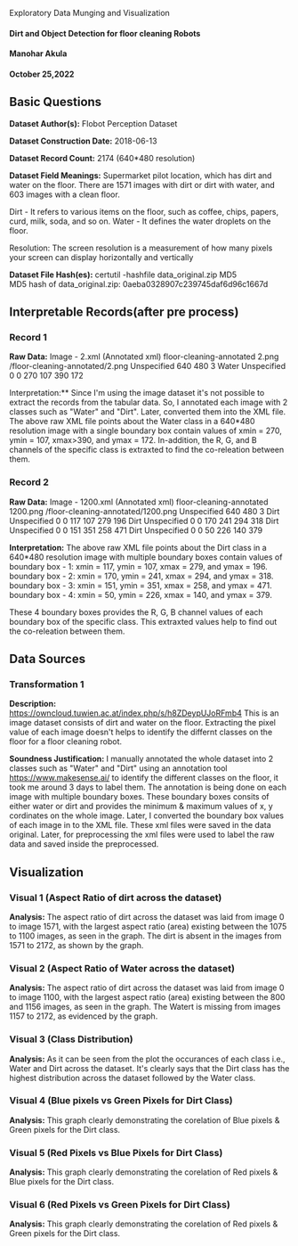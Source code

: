  Exploratory Data Munging and Visualization
#### Dirt and Object Detection for floor cleaning Robots
#### Manohar Akula
#### October 25,2022
 
## Basic Questions
**Dataset Author(s):** Flobot Perception Dataset
 
**Dataset Construction Date:** 2018-06-13
 
**Dataset Record Count:** 2174 (640*480 resolution)
 
**Dataset Field Meanings:**
Supermarket pilot location, which has dirt and water on the floor. There are 1571 images with dirt or dirt with water, and 603 images with a clean floor.

Dirt - It refers to various items on the floor, such as coffee, chips, papers, curd, milk, soda, and so on.
Water - It defines the water droplets on the floor.

Resolution: The screen resolution is a measurement of how many pixels your screen can display horizontally and vertically
 
**Dataset File Hash(es):** 
certutil -hashfile data_original.zip MD5                         
MD5 hash of data_original.zip:                                                                                          0aeba0328907c239745daf6d96c1667d         
## Interpretable Records(after pre process)
### Record 1

**Raw Data:** Image - 2.xml (Annotated xml)
<annotation>
	<folder>floor-cleaning-annotated</folder>
	<filename>2.png</filename>
	<path>/floor-cleaning-annotated/2.png</path>
	<source>
		<database>Unspecified</database>
	</source>
	<size>
		<width>640</width>
		<height>480</height>
		<depth>3</depth>
	</size>
	<object>
		<name>Water</name>
		<pose>Unspecified</pose>
		<truncated>0</truncated>
		<difficult>0</difficult>
		<bndbox>
			<xmin>270</xmin>
			<ymin>107</ymin>
			<xmax>390</xmax>
			<ymax>172</ymax>
		</bndbox>
	</object>
</annotation>
 
Interpretation:** Since I'm using the image dataset it's not possible to extract the records from the tabular data. So, I annotated each image with 2 classes such as "Water" and "Dirt". Later, converted them into the XML file. The above raw XML file points about the Water class in a 640*480 resolution image with a single boundary box contain values of xmin = 270, ymin = 107, xmax>390, and ymax = 172. In-addition, the R, G, and B channels of the specific class is extraxted to find the co-releation between them.


### Record 2

**Raw Data:** Image - 1200.xml (Annotated xml)
<annotation>
	<folder>floor-cleaning-annotated</folder>
	<filename>1200.png</filename>
	<path>/floor-cleaning-annotated/1200.png</path>
	<source>
		<database>Unspecified</database>
	</source>
	<size>
		<width>640</width>
		<height>480</height>
		<depth>3</depth>
	</size>
	<object>
		<name>Dirt</name>
		<pose>Unspecified</pose>
		<truncated>0</truncated>
		<difficult>0</difficult>
		<bndbox>
			<xmin>117</xmin>
			<ymin>107</ymin>
			<xmax>279</xmax>
			<ymax>196</ymax>
		</bndbox>
	</object>
	<object>
		<name>Dirt</name>
		<pose>Unspecified</pose>
		<truncated>0</truncated>
		<difficult>0</difficult>
		<bndbox>
			<xmin>170</xmin>
			<ymin>241</ymin>
			<xmax>294</xmax>
			<ymax>318</ymax>
		</bndbox>
	</object>
	<object>
		<name>Dirt</name>
		<pose>Unspecified</pose>
		<truncated>0</truncated>
		<difficult>0</difficult>
		<bndbox>
			<xmin>151</xmin>
			<ymin>351</ymin>
			<xmax>258</xmax>
			<ymax>471</ymax>
		</bndbox>
	</object>
	<object>
		<name>Dirt</name>
		<pose>Unspecified</pose>
		<truncated>0</truncated>
		<difficult>0</difficult>
		<bndbox>
			<xmin>50</xmin>
			<ymin>226</ymin>
			<xmax>140</xmax>
			<ymax>379</ymax>
		</bndbox>
	</object>
</annotation>
 
**Interpretation:**
The above raw XML file points about the Dirt class in a 640*480 resolution image with multiple boundary boxes contain values of 
boundary box - 1: xmin = 117, ymin = 107, xmax = 279, and ymax = 196. 
boundary box - 2: xmin = 170, ymin = 241, xmax = 294, and ymax = 318.
boundary box - 3: xmin = 151, ymin = 351, xmax = 258, and ymax = 471.
boundary box - 4: xmin = 50, ymin = 226, xmax = 140, and ymax = 379.

These 4 boundary boxes provides the R, G, B channel values of each boundary box of the specific class. This extraxted values help to find out the co-releation between them.
 
 
## Data Sources
### Transformation 1
**Description:** https://owncloud.tuwien.ac.at/index.php/s/h8ZDeypUJoRFmb4 This is an image dataset consists of dirt and water on the floor. Extracting the pixel value of each image doesn't helps to identify the differnt classes on the floor for a floor cleaning robot.

 
**Soundness Justification:**  I manually annotated the whole dataset into 2 classes such as "Water" and "Dirt" using an annotation tool  https://www.makesense.ai/ to identify the different classes on the floor, it took me around 3 days to label them. The annotation is being done on each image with multiple boundary boxes. These boundary boxes consits of either water or dirt and provides the minimum & maximum values of x, y cordinates on the whole image. Later, I converted the boundary box values of each image in to the XML file. These xml files were saved in the data original. Later, for preprocessing the xml files were used to label the raw data and saved inside the preprocessed.  


## Visualization
### Visual 1 (Aspect Ratio of dirt across the dataset)
**Analysis:** The aspect ratio of dirt across the dataset was laid from image 0 to image 1571, with the largest aspect ratio (area) existing between the 1075 to 1100 images, as seen in the graph. The dirt is absent in the images from 1571 to 2172, as shown by the graph.
 
### Visual 2 (Aspect Ratio of Water across the dataset)
**Analysis:** The aspect ratio of dirt across the dataset was laid from image 0 to image 1100, with the largest aspect ratio (area) existing between the 800 and 1156 images, as seen in the graph. The Watert is missing from images 1157 to 2172, as evidenced by the graph.

### Visual 3 (Class Distribution)
**Analysis:** As it can be seen from the plot the occurances of each class i.e., Water and Dirt across the dataset. It's clearly says that the Dirt class has the highest distribution across the dataset followed by the Water class.

### Visual 4 (Blue pixels vs Green Pixels for Dirt Class)
**Analysis:** This graph clearly demonstrating the corelation of Blue pixels & Green pixels for the Dirt class.

### Visual 5 (Red Pixels vs Blue Pixels for Dirt Class)
**Analysis:**  This graph clearly demonstrating the corelation of Red pixels & Blue pixels for the Dirt class.

### Visual 6 (Red Pixels vs Green Pixels for Dirt Class)
**Analysis:**  This graph clearly demonstrating the corelation of Red pixels & Green pixels for the Dirt class.


